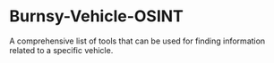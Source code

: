 # Burnsy-Vehicle-OSINT
A comprehensive list of tools that can be used for finding information related to a specific vehicle. 
